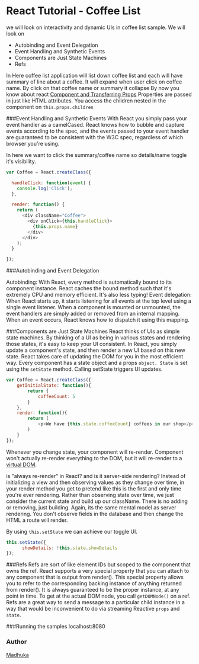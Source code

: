# React Tutorial - Coffee List
we will look on interactivity and dynamic UIs in coffee list sample. We will look on
 - Autobinding and Event Delegation
 - Event Handling and Synthetic Events
 - Components are Just State Machines
 - Refs
 
In Here coffee list application will list down coffee list and each will have summary of line about a coffee. It will expand when user click on coffee name. By click on that coffee name or summary it collapse 
By now you know about react [Component and Transferring Props](https://github.com/Madhuka/reactjs-tutorial/tree/master/code/hello#react-tutorial---hello-world)
Properties are passed in just like HTML attributes. You access the children nested in the component on `this.props.children`

###Event Handling and Synthetic Events
With React you simply pass your event handler as a camelCased. React knows how to bubble and capture events according to the spec, and the events passed to your event handler are guaranteed to be consistent with the W3C spec, regardless of which browser you're using.

In here we want to click the summary/coffee name so details/name toggle it's visibility. 

```js
var Coffee = React.createClass({

  handleClick: function(event) {
    console.log('Click');
  },

  render: function() {
    return (
      <div className="Coffee">
        <div onClick={this.handleClick}>
          {this.props.name}
        </div>
      </div>
    );
  }

});
```

###Autobinding and Event Delegation

Autobinding: With React, every method is automatically bound to its component instance. React caches the bound method such that it's extremely CPU and memory efficient. It's also less typing!
Event delegation: When React starts up, it starts listening for all events at the top level using a single event listener. When a component is mounted or unmounted, the event handlers are simply added or removed from an internal mapping. When an event occurs, React knows how to dispatch it using this mapping.

###Components are Just State Machines
React thinks of UIs as simple state machines. By thinking of a UI as being in various states and rendering those states, it's easy to keep your UI consistent. In React, you simply update a component's state, and then render a new UI based on this new state. React takes care of updating the DOM for you in the most efficient way. Every component has a state object and a props `object. State` is set using the `setState` method. Calling setState triggers UI updates.

```js
var Coffee = React.createClass({
    getInitialState: function(){
        return {
            coffeeCount: 5
        }
    },
    render: function(){
        return (
            <p>We have {this.state.coffeeCount} coffees in our shop</p>
        )
    }
});
```
Whenever you change state, your component will re-render. Component won't actually re-render everything to the DOM, but it will re-render to a [virtual DOM](http://madhukaudantha.blogspot.com/2015/04/reactjs-and-virtual-dom.html).

is "always re-render" in React? and is it server-side rendering?
Instead of initializing a view and then observing values as they change over time, in your render method you get to pretend like this is the first and only time you're ever rendering. Rather than observing state over time, we just consider the current state and build up our className. There is no adding or removing, just building. Again, its the same mental model as server rendering. You don't observe fields in the database and then change the HTML a route will render. 

By using `this.setState` we can achieve our toggle UI. 

```js
this.setState({
      showDetails: !this.state.showDetails
});
```
###Refs
Refs are sort of like element IDs but scoped to the component that owns the ref.
React supports a very special property that you can attach to any component that is output from render(). This special property allows you to refer to the corresponding backing instance of anything returned from render(). It is always guaranteed to be the proper instance, at any point in time. To get at the actual DOM node, you call `getDOMNode()` on a ref. Refs are a great way to send a message to a particular child instance in a way that would be inconvenient to do via streaming Reactive `props` and `state`.

###Running the samples
localhost:8080


### Author
[Madhuka](http://madhukaudantha.blogspot.com/)
